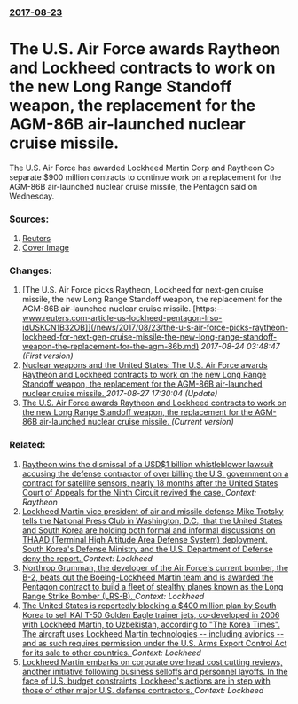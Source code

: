 ### [2017-08-23](/news/2017/08/23/index.md)

# The U.S. Air Force awards Raytheon and Lockheed contracts to work on the new Long Range Standoff weapon, the replacement for the AGM-86B air-launched nuclear cruise missile. 

The U.S. Air Force has awarded Lockheed Martin Corp and Raytheon Co separate $900 million contracts to continue work on a replacement for the AGM-86B air-launched nuclear cruise missile, the Pentagon said on Wednesday.


### Sources:

1. [Reuters](https://www.reuters.com/article/us-lockheed-pentagon-lrso-idUSKCN1B32OB)
1. [Cover Image](https://s3.reutersmedia.net/resources/r/?m=02&d=20170823&t=2&i=1198314119&w=&fh=545px&fw=&ll=&pl=&sq=&r=LYNXNPED7M1XJ)

### Changes:

1. [The U.S. Air Force picks Raytheon, Lockheed for next-gen cruise missile, the new Long Range Standoff weapon, the replacement for the AGM-86B air-launched nuclear cruise missile. [https:--www.reuters.com-article-us-lockheed-pentagon-lrso-idUSKCN1B32OB]](/news/2017/08/23/the-u-s-air-force-picks-raytheon-lockheed-for-next-gen-cruise-missile-the-new-long-range-standoff-weapon-the-replacement-for-the-agm-86b.md) _2017-08-24 03:48:47 (First version)_
2. [Nuclear weapons and the United States: The U.S. Air Force awards Raytheon and Lockheed contracts to work on the new Long Range Standoff weapon, the replacement for the AGM-86B air-launched nuclear cruise missile. ](/news/2017/08/23/nuclear-weapons-and-the-united-states-the-u-s-air-force-awards-raytheon-and-lockheed-contracts-to-work-on-the-new-long-range-standoff-weap.md) _2017-08-27 17:30:04 (Update)_
2. [The U.S. Air Force awards Raytheon and Lockheed contracts to work on the new Long Range Standoff weapon, the replacement for the AGM-86B air-launched nuclear cruise missile. ](/news/2017/08/23/the-u-s-air-force-awards-raytheon-and-lockheed-contracts-to-work-on-the-new-long-range-standoff-weapon-the-replacement-for-the-agm-86b-air.md) _(Current version)_

### Related:

1. [Raytheon wins the dismissal of a USD$1 billion whistleblower lawsuit accusing the defense contractor of over billing the U.S. government on a contract for satellite sensors, nearly 18 months after the United States Court of Appeals for the Ninth Circuit revived the case. ](/news/2017/08/3/raytheon-wins-the-dismissal-of-a-usd-1-billion-whistleblower-lawsuit-accusing-the-defense-contractor-of-over-billing-the-u-s-government-on.md) _Context: Raytheon_
2. [Lockheed Martin vice president of air and missile defense Mike Trotsky tells the National Press Club in Washington, D.C., that the United States and South Korea are holding both formal and informal discussions on THAAD (Terminal High Altitude Area Defense System) deployment. South Korea's Defense Ministry and the U.S. Department of Defense deny the report. ](/news/2015/10/29/lockheed-martin-vice-president-of-air-and-missile-defense-mike-trotsky-tells-the-national-press-club-in-washington-d-c-that-the-united-st.md) _Context: Lockheed_
3. [Northrop Grumman, the developer of the Air Force's current bomber, the B-2, beats out the Boeing-Lockheed Martin team and is awarded the Pentagon contract to build a fleet of stealthy planes known as the Long Range Strike Bomber (LRS-B). ](/news/2015/10/27/northrop-grumman-the-developer-of-the-air-force-s-current-bomber-the-b-2-beats-out-the-boeing-lockheed-martin-team-and-is-awarded-the-pen.md) _Context: Lockheed_
4. [The United States is reportedly blocking a $400 million plan by South Korea to sell KAI T-50 Golden Eagle trainer jets, co-developed in 2006 with Lockheed Martin, to Uzbekistan, according to "The Korea Times". The aircraft uses Lockheed Martin technologies -- including avionics -- and as such requires permission under the U.S. Arms Export Control Act for its sale to other countries. ](/news/2015/10/26/the-united-states-is-reportedly-blocking-a-400-million-plan-by-south-korea-to-sell-kai-t-50-golden-eagle-trainer-jets-co-developed-in-2006.md) _Context: Lockheed_
5. [Lockheed Martin embarks on corporate overhead cost cutting reviews, another initiative following business selloffs and personnel layoffs. In the face of U.S. budget constraints, Lockheed's actions are in step with those of other major U.S. defense contractors. ](/news/2015/10/23/lockheed-martin-embarks-on-corporate-overhead-cost-cutting-reviews-another-initiative-following-business-selloffs-and-personnel-layoffs-in.md) _Context: Lockheed_
